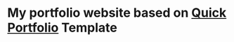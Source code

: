 # My portfolio website based on [Quick Portfolio](https://github.com/evanca/quick-portfolio) Template
